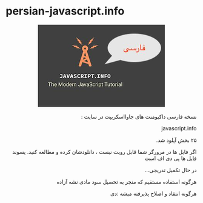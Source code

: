 # persian-javascript.info

<div align="center"><img src="img.jpeg"/></div>
<p dir='rtl' align='right'>نسخه فارسی داکیومنت های جاوااسکریپت در سایت :</p>
<p dir='rtl' align='right'>javascript.info</p>
<p dir='rtl' align='right'>۲۵ بخش آپلود شد.</p>
<p dir='rtl' align='right'>اگر فایل ها در مرورگر شما قابل رویت نیست ، دانلودشان کرده و مطالعه کنید. پسوند فایل ها پی دی اف است</p>
<p dir='rtl' align='right'>در حال تکمیل تدریجی...</p>
<p dir='rtl' align='right'>هرگونه استفاده مستقیم که منجر به تحصیل سود مادی نشه آزاده</p>
<p dir='rtl' align='right'>هرگونه انتقاد و اصلاح پذیرفته میشه :دی</p>
